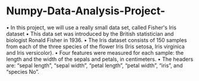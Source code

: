 # Numpy-Data-Analysis-Project-
• In this project, we will use a really small data set, called 
Fisher's Iris dataset
• This data set was introduced by the British statistician and 
biologist Ronald Fisher in 1936.
• The Iris dataset consists of 150 samples from each of the 
three species of the flower Iris (Iris setosa, Iris virginica
and Iris versicolor).
• Four features were measured for each sample: the length and the width of the sepals and petals, in centimeters. 
• The headers are: “sepal length”, “sepal width”, “petal length”, “petal width”, “iris”, and “species No”.
